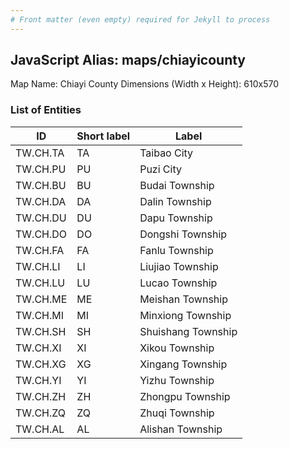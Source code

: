 ```yaml
---
# Front matter (even empty) required for Jekyll to process
---
```


## JavaScript Alias: maps/chiayicounty

Map Name: Chiayi County
Dimensions (Width x Height): 610x570

### List of Entities

ID | Short label | Label
---|---|---|
TW.CH.TA|TA|Taibao City
TW.CH.PU|PU|Puzi City
TW.CH.BU|BU|Budai Township
TW.CH.DA|DA|Dalin Township
TW.CH.DU|DU|Dapu Township
TW.CH.DO|DO|Dongshi Township
TW.CH.FA|FA|Fanlu Township
TW.CH.LI|LI|Liujiao Township
TW.CH.LU|LU|Lucao Township
TW.CH.ME|ME|Meishan Township
TW.CH.MI|MI|Minxiong Township
TW.CH.SH|SH|Shuishang Township
TW.CH.XI|XI|Xikou Township
TW.CH.XG|XG|Xingang Township
TW.CH.YI|YI|Yizhu Township
TW.CH.ZH|ZH|Zhongpu Township
TW.CH.ZQ|ZQ|Zhuqi Township
TW.CH.AL|AL|Alishan Township